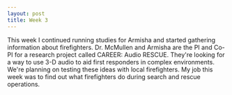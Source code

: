 ```yaml
---
layout: post
title: Week 3
---
```

This week I continued running studies for Armisha and started gathering information about firefighters. Dr. McMullen and Armisha are the PI and Co-PI for a research project called CAREER: Audio RESCUE. They're looking for a way to use 3-D audio to aid first responders in complex environments. We're planning on testing these ideas with local firefighters. My job this week was to find out what firefighters do during search and rescue operations. 
